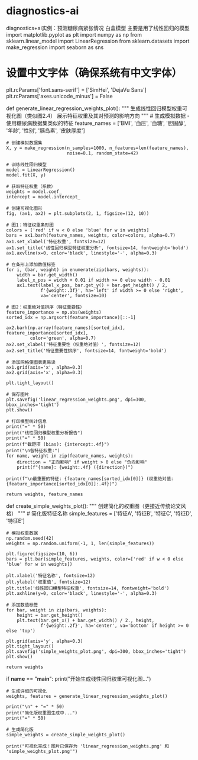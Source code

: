 # diagnostics-ai
diagnostics+ai实例：预测糖尿病紧张情况
白盒模型
主要是用了线性回归的模型
import matplotlib.pyplot as plt
import numpy as np
from sklearn.linear_model import LinearRegression
from sklearn.datasets import make_regression
import seaborn as sns

# 设置中文字体（确保系统有中文字体）
plt.rcParams['font.sans-serif'] = ['SimHei', 'DejaVu Sans']
plt.rcParams['axes.unicode_minus'] = False


def generate_linear_regression_weights_plot():
    """
    生成线性回归模型权重可视化图（类似图2.4）
    展示特征权重及其对预测的影响方向
    """
    # 生成模拟数据 - 使用糖尿病数据集类似的特征
    feature_names = ['BMI', '血压', '血糖', '胆固醇', '年龄', '性别', '胰岛素', '皮肤厚度']

    # 创建模拟数据集
    X, y = make_regression(n_samples=1000, n_features=len(feature_names),
                           noise=0.1, random_state=42)

    # 训练线性回归模型
    model = LinearRegression()
    model.fit(X, y)

    # 获取特征权重（系数）
    weights = model.coef_
    intercept = model.intercept_

    # 创建可视化图形
    fig, (ax1, ax2) = plt.subplots(2, 1, figsize=(12, 10))

    # 图1：特征权重条形图
    colors = ['red' if w < 0 else 'blue' for w in weights]
    bars = ax1.barh(feature_names, weights, color=colors, alpha=0.7)
    ax1.set_xlabel('特征权重', fontsize=12)
    ax1.set_title('线性回归模型特征权重分析', fontsize=14, fontweight='bold')
    ax1.axvline(x=0, color='black', linestyle='-', alpha=0.3)

    # 在条形上添加数值标签
    for i, (bar, weight) in enumerate(zip(bars, weights)):
        width = bar.get_width()
        label_x_pos = width + 0.01 if width >= 0 else width - 0.01
        ax1.text(label_x_pos, bar.get_y() + bar.get_height() / 2,
                 f'{weight:.3f}', ha='left' if width >= 0 else 'right',
                 va='center', fontsize=10)

    # 图2：权重绝对值排序（特征重要性）
    feature_importance = np.abs(weights)
    sorted_idx = np.argsort(feature_importance)[::-1]

    ax2.barh(np.array(feature_names)[sorted_idx], feature_importance[sorted_idx],
             color='green', alpha=0.7)
    ax2.set_xlabel('特征重要性（权重绝对值）', fontsize=12)
    ax2.set_title('特征重要性排序', fontsize=14, fontweight='bold')

    # 添加网格使图表更易读
    ax1.grid(axis='x', alpha=0.3)
    ax2.grid(axis='x', alpha=0.3)

    plt.tight_layout()

    # 保存图片
    plt.savefig('linear_regression_weights.png', dpi=300, bbox_inches='tight')
    plt.show()

    # 打印模型统计信息
    print("=" * 50)
    print("线性回归模型权重分析报告")
    print("=" * 50)
    print(f"截距项 (bias): {intercept:.4f}")
    print("\n各特征权重:")
    for name, weight in zip(feature_names, weights):
        direction = "正向影响" if weight > 0 else "负向影响"
        print(f"{name}: {weight:.4f} ({direction})")

    print(f"\n最重要的特征: {feature_names[sorted_idx[0]]} (权重绝对值: {feature_importance[sorted_idx[0]]:.4f})")

    return weights, feature_names


def create_simple_weights_plot():
    """
    创建简化的权重图（更接近传统论文风格）
    """
    # 简化版特征名称
    simple_features = ['特征A', '特征B', '特征C', '特征D', '特征E']

    # 模拟权重数据
    np.random.seed(42)
    weights = np.random.uniform(-1, 1, len(simple_features))

    plt.figure(figsize=(10, 6))
    bars = plt.bar(simple_features, weights, color=['red' if w < 0 else 'blue' for w in weights])

    plt.xlabel('特征名称', fontsize=12)
    plt.ylabel('权重值', fontsize=12)
    plt.title('线性回归模型特征权重', fontsize=14, fontweight='bold')
    plt.axhline(y=0, color='black', linestyle='-', alpha=0.3)

    # 添加数值标签
    for bar, weight in zip(bars, weights):
        height = bar.get_height()
        plt.text(bar.get_x() + bar.get_width() / 2., height,
                 f'{weight:.2f}', ha='center', va='bottom' if height >= 0 else 'top')

    plt.grid(axis='y', alpha=0.3)
    plt.tight_layout()
    plt.savefig('simple_weights_plot.png', dpi=300, bbox_inches='tight')
    plt.show()

    return weights


if __name__ == "__main__":
    print("开始生成线性回归权重可视化图...")

    # 生成详细的可视化
    weights, features = generate_linear_regression_weights_plot()

    print("\n" + "=" * 50)
    print("简化版权重图生成中...")
    print("=" * 50)

    # 生成简化版
    simple_weights = create_simple_weights_plot()

    print("可视化完成！图片已保存为 'linear_regression_weights.png' 和 'simple_weights_plot.png'")
